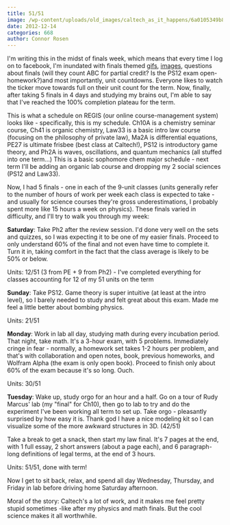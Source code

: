 ```yaml
---
title: 51/51
image: /wp-content/uploads/old_images/caltech_as_it_happens/6a0105349b8251970b017d3ec4668a970c.png
date: 2012-12-14
categories: 668
author: Connor Rosen
---
```



I'm writing this in the midst of finals week, which means that every time I log on to facebook, I'm inundated with finals themed [gifs](https://media.tumblr.com/tumblr_meb30du0Cq1qco819.gif), [images](https://imgur.com/r/funny/a9dht), questions about finals (will they count ABC for partial credit? Is the PS12 exam open-homework?)and most importantly, unit countdowns. Everyone likes to watch the ticker move towards full on their unit count for the term. Now, finally, after taking 5 finals in 4 days and studying my brains out, I'm able to say that I've reached the 100% completion plateau for the term.

This is what a schedule on REGIS (our online course-management system) looks like - specifically, this is my schedule. Ch10A is a chemistry seminar course, Ch41 is organic chemistry, Law33 is a basic intro law course (focusing on the philosophy of private law), Ma2A is differential equations, PE27 is ultimate frisbee (best class at Caltech!), PS12 is introductory game theory, and Ph2A is waves, oscillations, and quantum mechanics (all stuffed into one term...) This is a basic sophomore chem major schedule - next term I'll be adding an organic lab course and dropping my 2 social sciences (PS12 and Law33).

Now, I had 5 finals - one in each of the 9-unit classes (units generally refer to the number of hours of work per week each class is expected to take - and usually for science courses they're gross underestimations, I probably spent more like 15 hours a week on physics). These finals varied in difficulty, and I'll try to walk you through my week:

**Saturday**: Take Ph2 after the review session. I'd done very well on the sets and quizzes, so I was expecting it to be one of my easier finals. Proceed to only understand 60% of the final and not even have time to complete it. Turn it in, taking comfort in the fact that the class average is likely to be 50% or below.

Units: 12/51 (3 from PE + 9 from Ph2) - I've completed everything for classes accounting for 12 of my 51 units on the term

**Sunday**: Take PS12. Game theory is super intuitive (at least at the intro level), so I barely needed to study and felt great about this exam. Made me feel a little better about bombing physics.

Units: 21/51

**Monday**: Work in lab all day, studying math during every incubation period. That night, take math. It's a 3-hour exam, with 5 problems. Immediately cringe in fear - normally, a homework set takes 1-2 hours per problem, and that's with collaboration and open notes, book, previous homeworks, and Wolfram Alpha (the exam is only open book). Proceed to finish only about 60% of the exam because it's so long. Ouch.

Units: 30/51

**Tuesday**: Wake up, study orgo for an hour and a half. Go on a tour of Rudy Marcus' lab (my "final" for Ch10), then go to lab to try and do the experiment I've been working all term to set up. Take orgo - pleasantly surprised by how easy it is. Thank god I have a nice modeling kit so I can visualize some of the more awkward structures in 3D. (42/51)

Take a break to get a snack, then start my law final. It's 7 pages at the end, with 1 full essay, 2 short answers (about a page each), and 6 paragraph-long definitions of legal terms, at the end of 3 hours.

Units: 51/51, done with term!

Now I get to sit back, relax, and spend all day Wednesday, Thursday, and Friday in lab before driving home Saturday afternoon.

Moral of the story: Caltech's a lot of work, and it makes me feel pretty stupid sometimes -like after my physics and math finals. But the cool science makes it all worthwhile.

